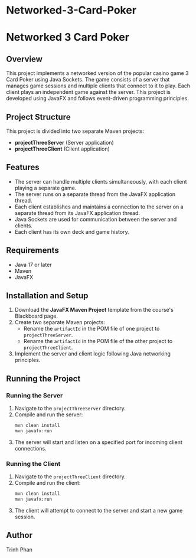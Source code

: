 # Networked-3-Card-Poker
# Networked 3 Card Poker

## Overview
This project implements a networked version of the popular casino game 3 Card Poker using Java Sockets. The game consists of a server that manages game sessions and multiple clients that connect to it to play. Each client plays an independent game against the server. This project is developed using JavaFX and follows event-driven programming principles.

## Project Structure
This project is divided into two separate Maven projects:
- **projectThreeServer** (Server application)
- **projectThreeClient** (Client application)

## Features
- The server can handle multiple clients simultaneously, with each client playing a separate game.
- The server runs on a separate thread from the JavaFX application thread.
- Each client establishes and maintains a connection to the server on a separate thread from its JavaFX application thread.
- Java Sockets are used for communication between the server and clients.
- Each client has its own deck and game history.

## Requirements
- Java 17 or later
- Maven
- JavaFX

## Installation and Setup
1. Download the **JavaFX Maven Project** template from the course's Blackboard page.
2. Create two separate Maven projects:
   - Rename the `artifactId` in the POM file of one project to `projectThreeServer`.
   - Rename the `artifactId` in the POM file of the other project to `projectThreeClient`.
3. Implement the server and client logic following Java networking principles.

## Running the Project
### Running the Server
1. Navigate to the `projectThreeServer` directory.
2. Compile and run the server:
   ```sh
   mvn clean install
   mvn javafx:run
   ```
3. The server will start and listen on a specified port for incoming client connections.

### Running the Client
1. Navigate to the `projectThreeClient` directory.
2. Compile and run the client:
   ```sh
   mvn clean install
   mvn javafx:run
   ```
3. The client will attempt to connect to the server and start a new game session.

## Author
Trinh Phan 
